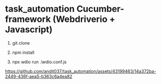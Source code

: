 # task_automation Cucumber-framework (Webdriverio + Javascript)

1. git clone

2. npm install

3. npx wdio run .\wdio.conf.js




https://github.com/andit037/task_automation/assets/43199463/14a372ba-2449-436f-aea5-b363c6a4ea82

